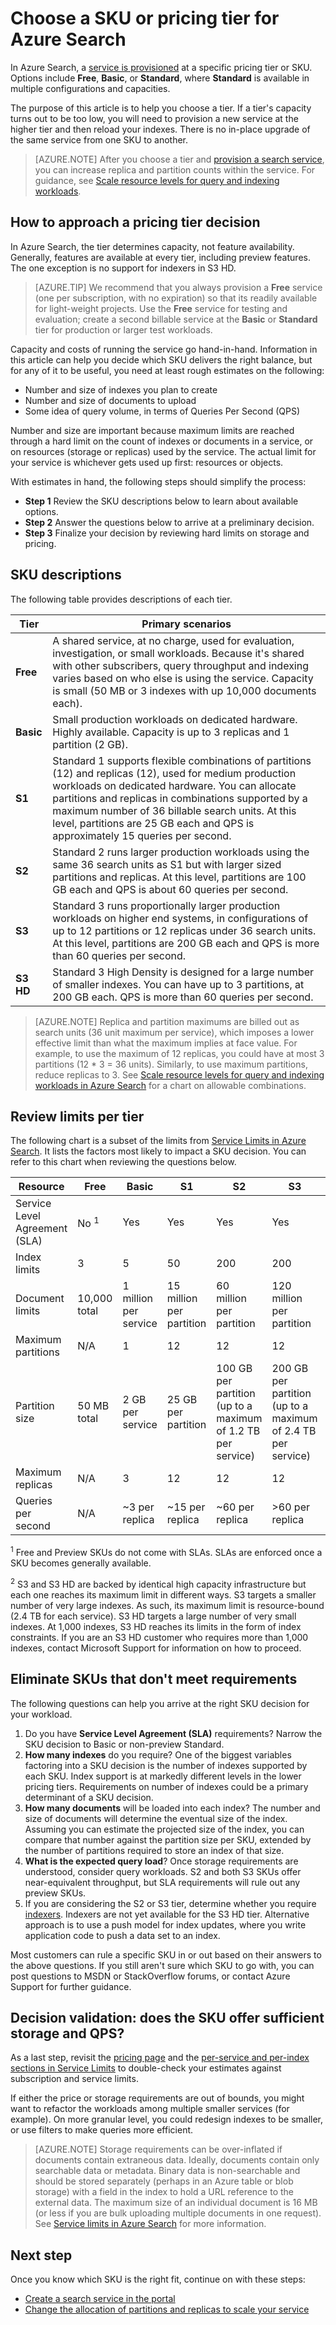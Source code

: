 <properties
    pageTitle="Choose a SKU or pricing tier for Azure Search | Microsoft Azure"
    description="Azure Search can be provisioned at these SKUs: Free, Basic, and Standard, where Standard is available in various resource configurations and capacity levels."
    services="search"
    documentationCenter=""
    authors="HeidiSteen"
    manager="jhubbard"
    editor=""
    tags="azure-portal"/>

<tags
    ms.service="search"
    ms.devlang="NA"
    ms.workload="search"
    ms.topic="article"
    ms.tgt_pltfrm="na"
    ms.date="10/24/2016"
    ms.author="heidist"/>

# <a name="choose-a-sku-or-pricing-tier-for-azure-search"></a>Choose a SKU or pricing tier for Azure Search

In Azure Search, a [service is provisioned](search-create-service-portal.md) at a specific pricing tier or SKU. Options include **Free**, **Basic**, or **Standard**, where **Standard** is available in multiple configurations and capacities. 

The purpose of this article is to help you choose a tier. If a tier's capacity turns out to be too low, you will need to provision a new service at the higher tier and then reload your indexes. There is no in-place upgrade of the same service from one SKU to another. 

> [AZURE.NOTE] After you choose a tier and [provision a search service](search-create-service-portal.md), you can increase replica and partition counts within the service. For guidance, see [Scale resource levels for query and indexing workloads](search-capacity-planning.md).

## <a name="how-to-approach-a-pricing-tier-decision"></a>How to approach a pricing tier decision

In Azure Search, the tier determines capacity, not feature availability. Generally, features are available at every tier, including preview features. The one exception is no support for indexers in S3 HD.

> [AZURE.TIP] We recommend that you always provision a **Free** service (one per subscription, with no expiration) so that its readily available for light-weight projects. Use the **Free** service for testing and evaluation; create a second billable service at the **Basic** or **Standard** tier for production or larger test workloads.

Capacity and costs of running the service go hand-in-hand. Information in this article can help you decide which SKU delivers the right balance, but for any of it to be useful, you need at least rough estimates on the following:

- Number and size of indexes you plan to create
- Number and size of documents to upload
- Some idea of query volume, in terms of Queries Per Second (QPS)

Number and size are important because maximum limits are reached through a hard limit on the count of indexes or documents in a service, or on resources (storage or replicas) used by the service. The actual limit for your service is whichever gets used up first: resources or objects.

With estimates in hand, the following steps should simplify the process:

- **Step 1** Review the SKU descriptions below to learn about available options.
- **Step 2** Answer the questions below to arrive at a preliminary decision.
- **Step 3** Finalize your decision by reviewing hard limits on storage and pricing.

## <a name="sku-descriptions"></a>SKU descriptions

The following table provides descriptions of each tier. 

Tier|Primary scenarios
----|-----------------
**Free**|A shared service, at no charge, used for evaluation, investigation, or small workloads. Because it's shared with other subscribers, query throughput and indexing varies based on who else is using the service. Capacity is small (50 MB or 3 indexes with up 10,000 documents each).
**Basic**|Small production workloads on dedicated hardware. Highly available. Capacity is up to 3 replicas and 1 partition (2 GB).
**S1**|Standard 1 supports flexible combinations of partitions (12) and replicas (12), used for medium production workloads on dedicated hardware. You can allocate partitions and replicas in combinations supported by a maximum number of 36 billable search units. At this level, partitions are 25 GB each and QPS is approximately 15 queries per second.
**S2**|Standard 2 runs larger production workloads using the same 36 search units as S1 but with larger sized partitions and replicas. At this level, partitions are 100 GB each and QPS is about 60 queries per second.
**S3**|Standard 3 runs proportionally larger production workloads on higher end systems, in configurations of up to 12 partitions or 12 replicas under 36 search units. At this level, partitions are 200 GB each and QPS is more than 60 queries per second. 
**S3 HD**|Standard 3 High Density is designed for a large number of smaller indexes. You can have up to 3 partitions, at 200 GB each. QPS is more than 60 queries per second. 

> [AZURE.NOTE] Replica and partition maximums are billed out as search units (36 unit maximum per service), which imposes a lower effective limit than what the maximum implies at face value. For example, to use the maximum of 12 replicas, you could have at most 3 partitions (12 * 3 = 36 units). Similarly, to use maximum partitions, reduce replicas to 3. See [Scale resource levels for query and indexing workloads in Azure Search](search-capacity-planning.md) for a chart on allowable combinations.

## <a name="review-limits-per-tier"></a>Review limits per tier

The following chart is a subset of the limits from [Service Limits in Azure Search](search-limits-quotas-capacity.md). It lists the factors most likely to impact a SKU decision. You can refer to this chart when reviewing the questions below.

Resource|Free|Basic|S1|S2|S3 |S3 HD
---|---|---|---|----|---|----
Service Level Agreement (SLA)|No <sup>1</sup> |Yes |Yes  |Yes |Yes  |Yes 
Index limits|3|5|50|200|200|1000 <sup>2</sup>
Document limits|10,000 total|1 million per service|15 million per partition |60 million per partition|120 million per partition |1 million per index
Maximum partitions|N/A |1 |12  |12 |12|3 <sup>2</sup>
Partition size|50 MB total|2 GB per service|25 GB per partition |100 GB per partition (up to a maximum of 1.2 TB per service)|200 GB per partition (up to a maximum of 2.4 TB per service)|200 GB (up to a maximum of 600 GB per service)
Maximum replicas|N/A |3 |12 |12 |12|12
Queries per second|N/A|~3 per replica|~15 per replica|~60 per replica|>60 per replica|>60 per replica

<sup>1</sup> Free and Preview SKUs do not come with SLAs. SLAs are enforced once a SKU becomes generally available.

<sup>2</sup> S3 and S3 HD are backed by identical high capacity infrastructure but each one reaches its maximum limit in different ways. S3 targets a smaller number of very large indexes. As such, its maximum limit is resource-bound (2.4 TB for each service). S3 HD targets a large number of very small indexes. At 1,000 indexes, S3 HD reaches its limits in the form of index constraints. If you are an S3 HD customer who requires more than 1,000 indexes, contact Microsoft Support for information on how to proceed.

## <a name="eliminate-skus-that-dont-meet-requirements"></a>Eliminate SKUs that don't meet requirements 

The following questions can help you arrive at the right SKU decision for your workload.

1. Do you have **Service Level Agreement (SLA)** requirements? Narrow the SKU decision to Basic or non-preview Standard.
2. **How many indexes** do you require? One of the biggest variables factoring into a SKU decision is the number of indexes supported by each SKU. Index support is at markedly different levels in the lower pricing tiers. Requirements on number of indexes could be a primary determinant of a SKU decision.
3. **How many documents** will be loaded into each index? The number and size of documents will determine the eventual size of the index. Assuming you can estimate the projected size of the index, you can compare that number against the partition size per SKU, extended by the number of partitions required to store an index of that size. 
4. **What is the expected query load**? Once storage requirements are understood, consider query workloads. S2 and both S3 SKUs offer near-equivalent throughput, but SLA requirements will rule out any preview SKUs. 
5. If you are considering the S2 or S3 tier, determine whether you require [indexers](search-indexer-overview.md). Indexers are not yet available for the S3 HD tier. Alternative approach is to use a push model for index updates, where you write application code to push a data set to an index.

Most customers can rule a specific SKU in or out based on their answers to the above questions. If you still aren't sure which SKU to go with, you can post questions to MSDN or StackOverflow forums, or contact Azure Support for further guidance.

## <a name="decision-validation-does-the-sku-offer-sufficient-storage-and-qps"></a>Decision validation: does the SKU offer sufficient storage and QPS?

As a last step, revisit the [pricing page](https://azure.microsoft.com/pricing/details/search/) and the [per-service and per-index sections in Service Limits](search-limits-quotas-capacity.md) to double-check your estimates against subscription and service limits. 

If either the price or storage requirements are out of bounds, you might want to refactor the workloads among multiple smaller services (for example). On more granular level, you could redesign indexes to be smaller, or use filters to make queries more efficient.

> [AZURE.NOTE] Storage requirements can be over-inflated if documents contain extraneous data. Ideally, documents contain only searchable data or metadata. Binary data is non-searchable and should be stored separately (perhaps in an Azure table or blob storage) with a field in the index to hold a URL reference to the external data. The maximum size of an individual document is 16 MB (or less if you are bulk uploading multiple documents in one request). See [Service limits in Azure Search](search-limits-quotas-capacity.md) for more information.

## <a name="next-step"></a>Next step

Once you know which SKU is the right fit, continue on with these steps:

- [Create a search service in the portal](search-create-service-portal.md)
- [Change the allocation of partitions and replicas to scale your service](search-capacity-planning.md)

